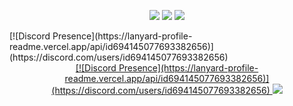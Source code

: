 <p align="center">
   <a href="https://discord.com/users/694145077693382656" target"blank_"><img src="https://img.shields.io/badge/discord%20-111111.svg?&style=for-the-badge&logo=discord&logoColor=white"></a>
   <a href="https://github.com/Fradesty" target"blank_"><img src="https://img.shields.io/badge/GitHub%20-111111.svg?&style=for-the-badge&logo=github&logoColor=white"></a>
   <a href="https://twitter.com/bbqrelated" target"blank_"><img src="https://img.shields.io/badge/Twitter%20-111111.svg?&style=for-the-badge&logo=twitter&logoColor=white"></a>
</p>
[![Discord Presence](https://lanyard-profile-readme.vercel.app/api/id694145077693382656)](https://discord.com/users/id694145077693382656)   <a href="https://discord.com/users/694145077693382656" target="_blank">

<div align="center">
[![Discord Presence](https://lanyard-profile-readme.vercel.app/api/id694145077693382656)](https://discord.com/users/id694145077693382656)   <a href="https://discord.com/users/694145077693382656" target="_blank">
      <img src="https://lanyard-profile-readme.vercel.app/api/id694145077693382656">
   </a>
</div>
